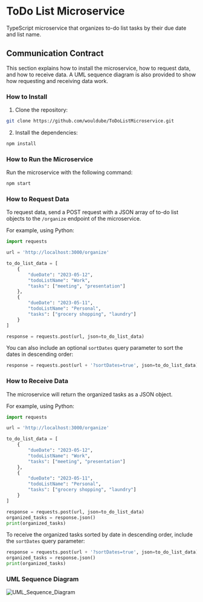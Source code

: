 # ToDo List Microservice

TypeScript microservice that organizes to-do list tasks by their due date and list name.

## Communication Contract

This section explains how to install the microservice, how to request data, and how to receive data. A UML sequence diagram is also provided to show how requesting and receiving data work.

### How to Install

1. Clone the repository:
```bash
git clone https://github.com/wouldube/ToDoListMicroservice.git

```
2. Install the dependencies:
```bash
npm install
```

### How to Run the Microservice

Run the microservice with the following command:

```bash
npm start
```

### How to Request Data

To request data, send a POST request with a JSON array of to-do list objects to the `/organize` endpoint of the microservice.

For example, using Python:

```python
import requests

url = 'http://localhost:3000/organize'

to_do_list_data = [
    {
        "dueDate": "2023-05-12",
        "todoListName": "Work",
        "tasks": ["meeting", "presentation"]
    },
    {
        "dueDate": "2023-05-11",
        "todoListName": "Personal",
        "tasks": ["grocery shopping", "laundry"]
    }
]

response = requests.post(url, json=to_do_list_data)
```

You can also include an optional `sortDates` query parameter to sort the dates in descending order:

```python
response = requests.post(url + '?sortDates=true', json=to_do_list_data)
```

### How to Receive Data

The microservice will return the organized tasks as a JSON object.

For example, using Python:

```python
import requests

url = 'http://localhost:3000/organize'

to_do_list_data = [
    {
        "dueDate": "2023-05-12",
        "todoListName": "Work",
        "tasks": ["meeting", "presentation"]
    },
    {
        "dueDate": "2023-05-11",
        "todoListName": "Personal",
        "tasks": ["grocery shopping", "laundry"]
    }
]

response = requests.post(url, json=to_do_list_data)
organized_tasks = response.json()
print(organized_tasks)
```

To receive the organized tasks sorted by date in descending order, include the `sortDates` query parameter:

```python
response = requests.post(url + '?sortDates=true', json=to_do_list_data)
organized_tasks = response.json()
print(organized_tasks)
```

### UML Sequence Diagram

![UML_Sequence_Diagram](https://github.com/wouldube/ToDoListMicroservice/assets/107458582/81681f33-1acc-4929-b158-2912486900f2)
